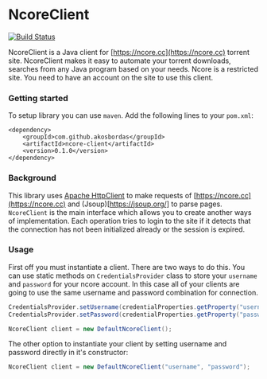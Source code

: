 # NcoreClient

[![Build Status](https://travis-ci.org/akosbordas/ncore-client.svg?branch=master)](https://travis-ci.org/akosbordas/ncore-client)

NcoreClient is a Java client for [https://ncore.cc](https://ncore.cc) torrent site. NcoreClient makes it easy to automate your torrent downloads, searches from any Java program based on your needs. Ncore is a restricted site. You need to have an account on the site to use this client.

### Getting started

To setup library you can use `maven`. Add the following lines to your `pom.xml`:

```
<dependency>
	<groupId>com.github.akosbordas</groupId>
	<artifactId>ncore-client</artifactId>
	<version>0.1.0</version>
</dependency>
```

### Background

This library uses [Apache HttpClient](http://hc.apache.org/httpcomponents-client-4.5.x/index.html) to make requests of [https://ncore.cc](https://ncore.cc) and (Jsoup)[https://jsoup.org/] to parse pages. `NcoreClient` is the main interface which allows you to create another ways of implementation. Each operation tries to login to the site if it detects that the connection has not been initialized already or the session is expired.

### Usage

First off you must instantiate a client. There are two ways to do this. You can use static methods on `CredentialsProvider` class to store your `username` and `password` for your ncore account. In this case all of your clients are going to use the same username and password combination for connection.

```java
CredentialsProvider.setUsername(credentialProperties.getProperty("username"));
CredentialsProvider.setPassword(credentialProperties.getProperty("password"));

NcoreClient client = new DefaultNcoreClient();
```

The other option to instantiate your client by setting username and password directly in it's constructor:

```java
NcoreClient client = new DefaultNcoreClient("username", "password");
```
